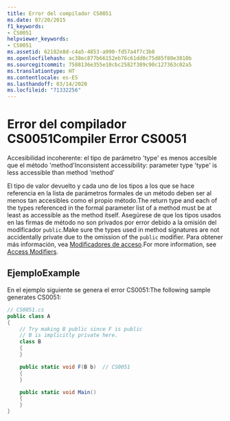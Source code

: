 ```yaml
---
title: Error del compilador CS0051
ms.date: 07/20/2015
f1_keywords:
- CS0051
helpviewer_keywords:
- CS0051
ms.assetid: 62182e8d-c4a5-4853-a990-fd57a4f7c3b8
ms.openlocfilehash: ac38ec877b66152eb76c61dd0c75d85f80e3810b
ms.sourcegitcommit: 7588136e355e10cbc2582f389c90c127363c02a5
ms.translationtype: HT
ms.contentlocale: es-ES
ms.lasthandoff: 03/14/2020
ms.locfileid: "71332256"
---
```

# <a name="compiler-error-cs0051"></a><span data-ttu-id="70801-102">Error del compilador CS0051</span><span class="sxs-lookup"><span data-stu-id="70801-102">Compiler Error CS0051</span></span>

<span data-ttu-id="70801-103">Accesibilidad incoherente: el tipo de parámetro 'type' es menos accesible que el método 'method'</span><span class="sxs-lookup"><span data-stu-id="70801-103">Inconsistent accessibility: parameter type 'type' is less accessible than method 'method'</span></span>

 <span data-ttu-id="70801-104">El tipo de valor devuelto y cada uno de los tipos a los que se hace referencia en la lista de parámetros formales de un método deben ser al menos tan accesibles como el propio método.</span><span class="sxs-lookup"><span data-stu-id="70801-104">The return type and each of the types referenced in the formal parameter list of a method must be at least as accessible as the method itself.</span></span> <span data-ttu-id="70801-105">Asegúrese de que los tipos usados en las firmas de método no son privados por error debido a la omisión del modificador `public`.</span><span class="sxs-lookup"><span data-stu-id="70801-105">Make sure the types used in method signatures are not accidentally private due to the omission of the `public` modifier.</span></span> <span data-ttu-id="70801-106">Para obtener más información, vea [Modificadores de acceso](../../programming-guide/classes-and-structs/access-modifiers.md).</span><span class="sxs-lookup"><span data-stu-id="70801-106">For more information, see [Access Modifiers](../../programming-guide/classes-and-structs/access-modifiers.md).</span></span>

## <a name="example"></a><span data-ttu-id="70801-107">Ejemplo</span><span class="sxs-lookup"><span data-stu-id="70801-107">Example</span></span>
 <span data-ttu-id="70801-108">En el ejemplo siguiente se genera el error CS0051:</span><span class="sxs-lookup"><span data-stu-id="70801-108">The following sample generates CS0051:</span></span>

```csharp
// CS0051.cs
public class A
{
    // Try making B public since F is public
    // B is implicitly private here.
    class B
    {
    }

    public static void F(B b)  // CS0051
    {
    }

    public static void Main()
    {
    }
}
```
